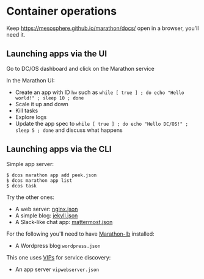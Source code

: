 # Container operations

Keep https://mesosphere.github.io/marathon/docs/ open in a browser, you'll need it.

## Launching apps via the  UI 

Go to DC/OS dashboard and click on the Marathon service

In the Marathon UI:

- Create an app with ID `hw` such as `while [ true ] ; do echo "Hello world!" ; sleep 10 ; done`
- Scale it up and down
- Kill tasks
- Explore logs
- Update the app spec to `while [ true ] ; do echo "Hello DC/OS!" ; sleep 5 ; done` and discuss what happens

## Launching apps via the CLI

Simple app server:

    $ dcos marathon app add peek.json
    $ dcos marathon app list
    $ dcos task

Try the other ones:

- A web server: [nginx.json](nginx.json)
- A simple blog: [jekyll.json](jekyll.json)
- A Slack-like chat app: [mattermost.json](mattermost.json)

For the following you'll need to have [Marathon-lb](https://dcos.io/docs/1.7/usage/service-discovery/marathon-lb/) installed:

- A Wordpress blog `wordpress.json`

This one uses [VIPs](https://dcos.io/docs/1.7/usage/service-discovery/virtual-ip-addresses/) for service discovery: 

- An app server `vipwebserver.json`
